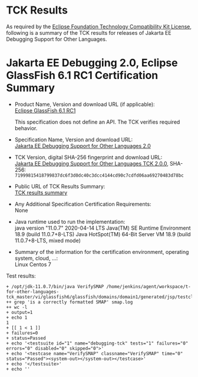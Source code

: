 TCK Results
===========

As required by the
[Eclipse Foundation Technology Compatibility Kit License](https://www.eclipse.org/legal/tck.php),
following is a summary of the TCK results for releases of Jakarta EE Debugging Support for Other Languages.

# Jakarta EE Debugging 2.0, Eclipse GlassFish 6.1 RC1 Certification Summary 

- Product Name, Version and download URL (if applicable): <br/>
  [Eclipse GlassFish 6.1 RC1](https://download.eclipse.org/ee4j/glassfish/glassfish-6.1.0-RC1.zip)
  
  This specification does not define an API. The TCK verifies required behavior.

- Specification Name, Version and download URL: <br/>
  [Jakarta EE Debugging Support for Other Languages 2.0](https://jakarta.ee/specifications/debugging/2.0/)
  
- TCK Version, digital SHA-256 fingerprint and download URL: <br/>
  [Jakarta EE Debugging Support for Other Languages TCK 2.0.0](https://download.eclipse.org/ee4j/jakartaee-tck/jakartaee9-eftl/promoted/jakarta-debugging-tck-2.0.0.zip), 
  SHA-256: `71999815418799837dc6f3d0dc40c3dcc4144cd90c7cdfd06aa69270483d78bc`

- Public URL of TCK Results Summary: <br/>
  [TCK results summary](TCK-Results-6.1-RC1)

- Any Additional Specification Certification Requirements: <br/>
  None

- Java runtime used to run the implementation: <br/>
  java version "11.0.7" 2020-04-14 LTS
  Java(TM) SE Runtime Environment 18.9 (build 11.0.7+8-LTS)
  Java HotSpot(TM) 64-Bit Server VM 18.9 (build 11.0.7+8-LTS, mixed mode)

- Summary of the information for the certification environment, operating system, cloud, ...: <br/>
  Linux Centos 7

Test results:

```
+ /opt/jdk-11.0.7/bin/java VerifySMAP /home/jenkins/agent/workspace/t-for-other-languages-tck_master/vi/glassfish6/glassfish/domains/domain1/generated/jsp/testclient/org/apache/jsp/Hello_jsp.class.smap
++ grep 'is a correctly formatted SMAP' smap.log
++ wc -l
+ output=1
+ echo 1
1
+ [[ 1 < 1 ]]
+ failures=0
+ status=Passed
+ echo '<testsuite id="1" name="debugging-tck" tests="1" failures="0" errors="0" disabled="0" skipped="0">'
+ echo '<testcase name="VerifySMAP" classname="VerifySMAP" time="0" status="Passed"><system-out></system-out></testcase>'
+ echo '</testsuite>'
+ echo ''

```
